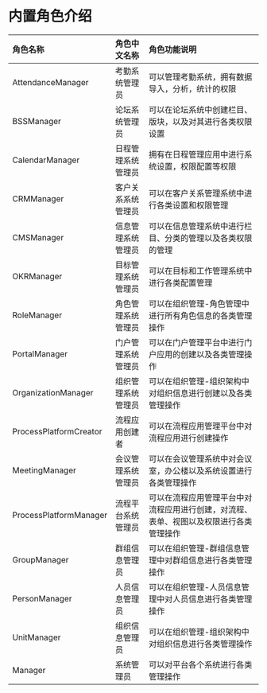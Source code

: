 # 内置角色介绍

| 角色名称 | 角色中文名称 | 角色功能说明 |
| :--- | :--- | :--- |
| AttendanceManager | 考勤系统管理员 | 可以管理考勤系统，拥有数据导入，分析，统计的权限 |
| BSSManager | 论坛系统管理员 | 可以在论坛系统中创建栏目、版块，以及对其进行各类权限设置 |
| CalendarManager | 日程管理系统管理员 | 拥有在日程管理应用中进行系统设置，权限配置等权限 |
| CRMManager | 客户关系系统管理员 | 可以在客户关系管理系统中进行各类设置和权限管理 |
| CMSManager | 信息管理系统管理员 | 可以在信息管理系统中进行栏目、分类的管理以及各类权限的管理 |
| OKRManager | 目标管理系统管理员 | 可以在目标和工作管理系统中进行各类配置管理 |
| RoleManager | 角色管理系统管理员 | 可以在组织管理-角色管理中进行所有角色信息的各类管理操作 |
| PortalManager | 门户管理系统管理员 | 可以在门户管理平台中进行门户应用的创建以及各类管理操作 |
| OrganizationManager | 组织管理系统管理员 | 可以在组织管理-组织架构中对组织信息进行创建以及各类管理操作 |
| ProcessPlatformCreator | 流程应用创建者 | 可以在流程应用管理平台中对流程应用进行创建操作 |
| MeetingManager | 会议管理系统管理员 | 可以在会议管理系统中对会议室，办公楼以及系统设置进行各类管理操作 |
| ProcessPlatformManager | 流程平台系统管理员 | 可以在流程应用管理平台中对流程应用进行创建，对流程、表单、视图以及权限进行各类管理操作 |
| GroupManager | 群组信息管理员 | 可以在组织管理-群组信息管理中对群组信息进行各类管理操作 |
| PersonManager | 人员信息管理员 | 可以在组织管理-人员信息管理中对人员信息进行各类管理操作 |
| UnitManager | 组织信息管理员 | 可以在组织管理-组织架构中对组织信息进行各类管理操作 |
| Manager | 系统管理员 | 可以对平台各个系统进行各类管理操作 |

